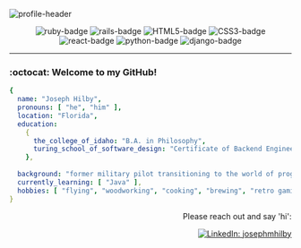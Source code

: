 ![profile-header](https://capsule-render.vercel.app/api?type=waving&color=0:CC0000,100:FFD43B&height=100&section=header&text=Hi%20there%20I'm%20Joe&fontColor=C9D1D9&fontSize=50&fontAlign=25)

<div align="center">

![ruby-badge][ruby] ![rails-badge][ruby-rails] ![HTML5-badge][HTML5] ![CSS3-badge][CSS3] ![react-badge][react] ![python-badge][python] ![django-badge][django] <br>

</div>
    
---

<div align="left">

### :octocat: Welcome to my GitHub!
    
</div>

```yaml
{
  name: "Joseph Hilby",
  pronouns: [ "he", "him" ],
  location: "Florida",
  education: 
    {
      the_college_of_idaho: "B.A. in Philosophy",
      turing_school_of_software_design: "Certificate of Backend Engineering"
    },
    
  background: "former military pilot transitioning to the world of programming",
  currently_learning: [ "Java" ],
  hobbies: [ "flying", "woodworking", "cooking", "brewing", "retro gaming" ]
}
``` 

<div align="right">

Please reach out and say 'hi':
    
[![LinkedIn: josephmhilby][linkedin-badge]][LinkedIn]<br>
    
</div>

<!-- LINKS -->

[LinkedIn]: https://www.linkedin.com/in/josephmhilby/
[linkedin-badge]: https://img.shields.io/badge/Joseph--Hilby-%23OpenToWork-green?style=flat&logo=Linkedin&logoColor=black&color=7DE787&labelColor=A5D6FF

[ruby]: https://img.shields.io/badge/-Ruby-CC0000?style=flat&logo=ruby&logoColor=FEFEFE
[ruby-rails]: https://img.shields.io/badge/-Ruby_on_Rails-CC0000?style=flat&logo=ruby-on-rails&logoColor=FEFEFE

[HTML5]: https://img.shields.io/badge/-HTML5-E34F26?style=flat&logo=html5&logoColor=FEFEFE
[CSS3]: https://img.shields.io/badge/-CSS3-1572B6?style=flat&logo=css3&logoColor=FEFEFE

[react]: https://img.shields.io/badge/-ReactJS-61DAFB?logo=react&logoColor=white&style=flat
[javascript]: https://img.shields.io/badge/-JavaScript-#F7DF1E?logo=javascript&logoColor=white&style=flat

[python]: https://img.shields.io/badge/-Python-FFD43B?style=flat&logo=python&logoColor=blue
[django]: https://img.shields.io/badge/-Django-092E20?style=flat&logo=django&logoColor=green

<!-- OLD: LINKS, BADGES, AND RESOURCES
https://github.com/anuraghazra/github-readme-stats
badges from https://github.com/alexandresanlim/Badges4-README.md-Profile
https://hendrasob.github.io/badges/#social-

[GitHub]: https://github.com/josephhilby
[github-follow-badge]: https://img.shields.io/github/followers/josephhilby?label=follow&style=social
[![GitHub: josephhilby][github-follow-badge]][GitHub]

[gmail]: mailto:Joseph.Hilby@gmail.com
[gmail-badge]: https://img.shields.io/badge/gmail-Joseph.Hilby@gmail.com-green?style=flat&logo=gmail&logoColor=white&color=white&labelColor=EA4335
[![Email: Joseph.Hilby@gmail.com][gmail-badge]][gmail]

[profile-header]: https://capsule-render.vercel.app/api?type=waving&color=0:CC0000,100:FFD43B&height=100&section=header&text=Hi%20there%20I'm%20Joe&fontColor=FEFEFE&fontSize=50&fontAlign=25
